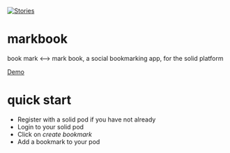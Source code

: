[![Stories](https://badge.waffle.io/mark-book/markbook.png)](https://waffle.io/mark-book/markbook)

# markbook
book mark &lt;-->  mark book, a social bookmarking app, for the solid platform

[Demo](https://markbook.org/)

# quick start

- Register with a solid pod if you have not already
- Login to your solid pod
- Click on *create bookmark*
- Add a bookmark to your pod

